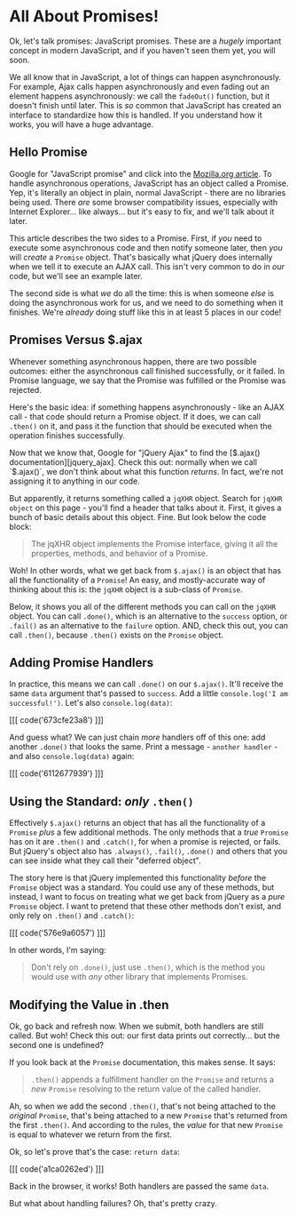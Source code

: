 # All About Promises!

Ok, let's talk promises: JavaScript promises. These are a *hugely* important concept
in modern JavaScript, and if you haven't seen them yet, you will soon.

We all know that in JavaScript, a lot of things can happen asynchronously. For example,
Ajax calls happen asynchronously and even fading out an element happens asynchronously:
we call the `fadeOut()` function, but it doesn't finish until later. This is *so*
common that JavaScript has created an interface to standardize how this is handled.
If you understand how it works, you will have a huge advantage.

## Hello Promise

Google for "JavaScript promise" and click into the [Mozilla.org article][promise].
To handle asynchronous operations, JavaScript has an object called a Promise. Yep,
it's literally an object in plain, normal JavaScript - there are no libraries being
used. There *are* some browser compatibility issues, especially with Internet Explorer...
like always... but it's easy to fix, and we'll talk about it later.

This article describes the two sides to a Promise. First, if *you* need to execute
some asynchronous code and then notify someone later, then *you* will *create*
a `Promise` object. That's basically what jQuery does internally when we tell it
to execute an AJAX call. This isn't very common to do in *our* code, but we'll see
an example later.

The second side is what *we* do all the time: this is when someone *else* is doing
the asynchronous work for us, and we need to do something when it finishes. We're
*already* doing stuff like this in at least 5 places in our code!

## Promises Versus $.ajax

Whenever something asynchronous happen, there are two possible outcomes: either
the asynchronous call finished successfully, or it failed. In Promise language, we
say that the Promise was fulfilled or the Promise was rejected.

Here's the basic idea: if something happens asynchronously - like an AJAX call -
that code should return a Promise object. If it does, we can call `.then()` on it,
and pass it the function that should be executed when the operation finishes successfully.

Now that we know that, Google for "jQuery Ajax" to find the [$.ajax() documentation][jquery_ajax].
Check this out: normally when we call `$.ajax()`, we don't think about what
this function *returns*. In fact, we're not assigning it to anything in our code.

But apparently, it returns something called a `jqXHR` object. Search for `jqXHR object`
on this page - you'll find a header that talks about it. First, it gives a bunch
of basic details about this object. Fine. But look below the code block:

> The jqXHR object implements the Promise interface, giving it all the properties,
> methods, and behavior of a Promise.

Woh! In other words, what we get back from `$.ajax()` is an object that has all the
functionality of a `Promise`! An easy, and mostly-accurate way of thinking about
this is: the `jqXHR` object is a sub-class of `Promise`.

Below, it shows you all of the different methods you can call on the `jqXHR` object.
You can call `.done()`, which is an alternative to the `success` option, or `.fail()`
as an alternative to the `failure` option. AND, check this out, you can call `.then()`,
because `.then()` exists on the `Promise` object.

## Adding Promise Handlers

In practice, this means we can call `.done()` on our `$.ajax()`. It'll receive the
same `data` argument that's passed to `success`. Add a little `console.log('I am successful!')`.
Let's also `console.log(data)`:

[[[ code('673cfe23a8') ]]]

And guess what?  We can just chain *more* handlers off of this one: add another
`.done()` that looks the same. Print a message - `another handler` - and also
`console.log(data)` again:

[[[ code('6112677939') ]]]

## Using the Standard: *only* `.then()`

Effectively `$.ajax()` returns an object that has all the functionality of a
`Promise` *plus* a few additional methods. The only methods that a *true* `Promise`
has on it are `.then()` and `.catch()`, for when a promise is rejected, or fails. But
jQuery's object also has `.always()`, `.fail()`, `.done()` and others that you can
see inside what they call their "deferred object".

The story here is that jQuery implemented this functionality *before* the `Promise`
object was a standard. You could use any of these methods, but instead, I want to
focus on treating what we get back from jQuery as a *pure* `Promise` object. I want
to pretend that these other methods don't exist, and only rely on `.then()` and `.catch()`:

[[[ code('576e9a6057') ]]]

In other words, I'm saying:

> Don't rely on `.done()`, just use `.then()`, which is the method you would
> use with *any* other library that implements Promises.

## Modifying the Value in .then

Ok, go back and refresh now. When we submit, both handlers are still called. But
woh! Check this out: our first data prints out correctly... but the second one is
undefined?

If you look back at the `Promise` documentation, this makes sense. It says:

> `.then()` appends a fulfillment handler on the `Promise` and returns a *new*
> `Promise` resolving to the return value of the called handler.

Ah, so when we add the second `.then()`, that's not being attached to the *original*
`Promise`, that's being attached to a new `Promise` that's returned from the first
`.then()`. And according to the rules, the *value* for that new `Promise` is equal
to whatever we return from the first.

Ok, so let's prove that's the case: `return data`:

[[[ code('a1ca0262ed') ]]]

Back in the browser, it works! Both handlers are passed the same `data`.

But what about handling failures? Oh, that's pretty crazy.


[promise]: https://developer.mozilla.org/en-US/docs/Web/JavaScript/Reference/Global_Objects/Promise
[jquery_ajax]: http://api.jquery.com/jquery.ajax/

